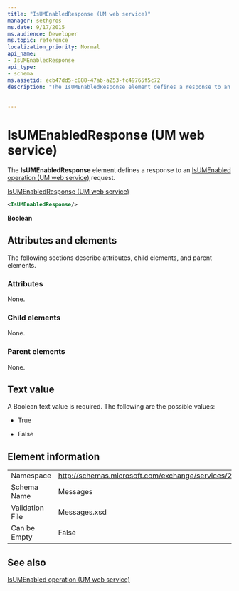 ```yaml
---
title: "IsUMEnabledResponse (UM web service)"
manager: sethgros
ms.date: 9/17/2015
ms.audience: Developer
ms.topic: reference
localization_priority: Normal
api_name:
- IsUMEnabledResponse
api_type:
- schema
ms.assetid: ecb47dd5-c888-47ab-a253-fc49765f5c72
description: "The IsUMEnabledResponse element defines a response to an IsUMEnabled operation (UM web service) request."
 
 
---
```


# IsUMEnabledResponse (UM web service)

The **IsUMEnabledResponse** element defines a response to an [IsUMEnabled operation (UM web service)](isumenabled-operation-um-web-service.md) request. 
  
[IsUMEnabledResponse (UM web service)](isumenabledresponse-um-web-service.md)
  
```xml
<IsUMEnabledResponse/>
```

 **Boolean**
## Attributes and elements

The following sections describe attributes, child elements, and parent elements.
  
### Attributes

None.
  
### Child elements

None.
  
### Parent elements

None.
  
## Text value

A Boolean text value is required. The following are the possible values:
  
- True
    
- False
    
## Element information

|||
|:-----|:-----|
|Namespace  <br/> |http://schemas.microsoft.com/exchange/services/2006/messages  <br/> |
|Schema Name  <br/> |Messages  <br/> |
|Validation File  <br/> |Messages.xsd  <br/> |
|Can be Empty  <br/> |False  <br/> |
   
## See also



[IsUMEnabled operation (UM web service)](isumenabled-operation-um-web-service.md)

